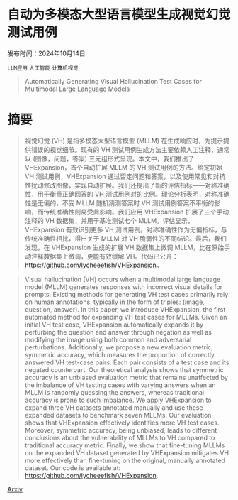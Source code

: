 # 自动为多模态大型语言模型生成视觉幻觉测试用例

发布时间：2024年10月14日

`LLM应用` `人工智能` `计算机视觉`

> Automatically Generating Visual Hallucination Test Cases for Multimodal Large Language Models

# 摘要

> 视觉幻觉 (VH) 是指多模态大型语言模型 (MLLM) 在生成响应时，为提示提供错误的视觉细节。现有的 VH 测试用例生成方法主要依赖人工注释，通常以 (图像，问题，答案) 三元组形式呈现。本文中，我们推出了 VHExpansion，首个自动扩展 MLLM 的 VH 测试用例的方法。给定初始 VH 测试用例，VHExpansion 通过否定问题和答案，以及使用常见和对抗性扰动修改图像，实现自动扩展。我们还提出了新的评估指标——对称准确性，用于衡量正确回答的 VH 测试用例对的比例。理论分析表明，对称准确性是无偏的，不受 MLLM 随机猜测答案时 VH 测试用例答案不平衡的影响，而传统准确性则易受此影响。我们应用 VHExpansion 扩展了三个手动注释的 VH 数据集，并用于基准测试七个 MLLM。评估显示，VHExpansion 有效识别更多 VH 测试用例。对称准确性作为无偏指标，与传统准确性相比，得出关于 MLLM 对 VH 脆弱性的不同结论。最后，我们发现，在 VHExpansion 生成的扩展 VH 数据集上微调 MLLM，比在原始手动注释数据集上微调，更能有效缓解 VH。代码已公开：https://github.com/lycheeefish/VHExpansion。

> Visual hallucination (VH) occurs when a multimodal large language model (MLLM) generates responses with incorrect visual details for prompts. Existing methods for generating VH test cases primarily rely on human annotations, typically in the form of triples: (image, question, answer). In this paper, we introduce VHExpansion, the first automated method for expanding VH test cases for MLLMs. Given an initial VH test case, VHExpansion automatically expands it by perturbing the question and answer through negation as well as modifying the image using both common and adversarial perturbations. Additionally, we propose a new evaluation metric, symmetric accuracy, which measures the proportion of correctly answered VH test-case pairs. Each pair consists of a test case and its negated counterpart. Our theoretical analysis shows that symmetric accuracy is an unbiased evaluation metric that remains unaffected by the imbalance of VH testing cases with varying answers when an MLLM is randomly guessing the answers, whereas traditional accuracy is prone to such imbalance. We apply VHExpansion to expand three VH datasets annotated manually and use these expanded datasets to benchmark seven MLLMs. Our evaluation shows that VHExpansion effectively identifies more VH test cases. Moreover, symmetric accuracy, being unbiased, leads to different conclusions about the vulnerability of MLLMs to VH compared to traditional accuracy metric. Finally, we show that fine-tuning MLLMs on the expanded VH dataset generated by VHExpansion mitigates VH more effectively than fine-tuning on the original, manually annotated dataset. Our code is available at: https://github.com/lycheeefish/VHExpansion.

[Arxiv](https://arxiv.org/abs/2410.11242)
